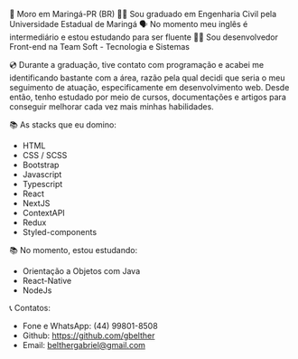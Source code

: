 🏡 Moro em Maringá-PR (BR)
👨‍🎓 Sou graduado em Engenharia Civil pela Universidade Estadual de Maringá
🗣️ No momento meu inglês é intermediário e estou estudando para ser fluente
🧑‍💼 Sou desenvolvedor Front-end na Team Soft - Tecnologia e Sistemas

💿 Durante a graduação, tive contato com programação e acabei me identificando bastante com a área, razão pela qual decidi que seria o meu seguimento de atuação, especificamente em desenvolvimento web. Desde então, tenho estudado por meio de cursos, documentações e artigos para conseguir melhorar cada vez mais minhas habilidades.

📚 As stacks que eu domino:
- HTML
- CSS / SCSS
- Bootstrap
- Javascript
- Typescript
- React
- NextJS
- ContextAPI
- Redux
- Styled-components

📚 No momento, estou estudando:
- Orientação a Objetos com Java
- React-Native
- NodeJs

📞 Contatos: </br>
- Fone e WhatsApp: (44) 99801-8508 </br>
- Github: https://github.com/gbelther </br>
- Email: belthergabriel@gmail.com
